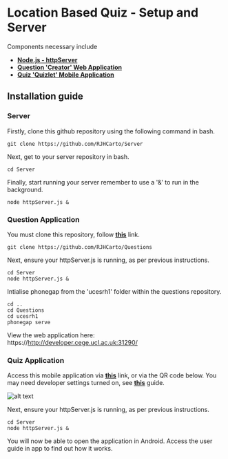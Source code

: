 # Location Based Quiz - Setup and Server
Components necessary include
- **[Node.js - httpServer](https://github.com/RJHCarto/Server)**
- **[Question 'Creator' Web Application](https://github.com/RJHCarto/Questions)**
- **[Quiz 'Quizlet' Mobile Application](https://github.com/RJHCarto/Questions)**

## Installation guide
### Server
Firstly,  clone this github repository using the following command in bash.
```
git clone https://github.com/RJHCarto/Server
```
Next, get to your server repository in bash.
```
cd Server
```
Finally, start running your server remember to use a '&' to run in the background.
```
node httpServer.js &
```

### Question Application
You must clone this repository, follow **[this](https://github.com/RJHCarto/Questions)** link.
```
git clone https://github.com/RJHCarto/Questions
```
Next, ensure your httpServer.js is running, as per previous instructions.
```
cd Server
node httpServer.js &
```
Intialise phonegap from the 'ucesrh1' folder within the questions repository.
```
cd ..
cd Questions
cd ucesrh1
phonegap serve
```
View the web application here: https://http://developer.cege.ucl.ac.uk:31290/

### Quiz Application
Access this mobile application via **[this](https://build.phonegap.com/apps/3154790/share)** link, or via the QR code below. You may need developer settings turned on, see **[this](https://developer.android.com/studio/debug/dev-options)** guide.

![alt text](https://github.com/RJHCarto/Server/blob/master/AppQR.png)

Next, ensure your httpServer.js is running, as per previous instructions.
```
cd Server
node httpServer.js &
```
You will now be able to open the application in Android. 
Access the user guide in app to find out how it works.
